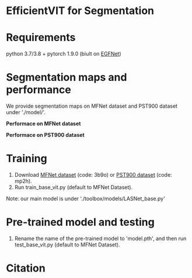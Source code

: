 # EfficientVIT for Segmentation 
  
  
# Requirements
  python 3.7/3.8 + pytorch 1.9.0 (biult on [EGFNet](https://github.com/ShaohuaDong2021/EGFNet))
   
   
# Segmentation maps and performance
   We provide segmentation maps on MFNet dataset and PST900 dataset under './model/'.
   
   **Performace on MFNet dataset**
   
   
   **Performace on PST900 dataset**
   
 

# Training
1. Download [MFNet dataset](https://pan.baidu.com/s/1NHGazP7pwgEM47SP_ljJPg) (code: 3b9o) or [PST900 dataset](https://pan.baidu.com/s/13xgwFfUbu8zNvkwJq2Ggug) (code: mp2h).
2. Run train_base_vit.py (default to MFNet Dataset).

Note: our main model is under './toolbox/models/LASNet_base.py'


# Pre-trained model and testing

1. Rename the name of the pre-trained model to 'model.pth', and then run test_base_vit.py (default to MFNet Dataset).
  
  
# Citation
       
                
